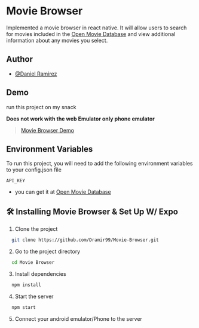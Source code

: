
# Movie Browser

Implemented a movie browser in react native. It will allow users to search for movies 
included in the [Open Movie Database](http://www.omdbapi.com/) and view additional information about any movies 
you select.


## Author

- [@Daniel Ramirez](https://github.com/Dramir99)

## Demo
run this project on my snack

**Does not work with the web Emulator only phone emulator**

> [Movie Browser Demo](https://snack.expo.io/@dramir99/movie-browser)


## Environment Variables

To run this project, you will need to add the following environment variables to your config.json file

`API_KEY`
- you can get it at [Open Movie Database](http://www.omdbapi.com/)
  
## 🛠 Installing Movie Browser & Set Up W/ Expo

1. Clone the project

```bash
  git clone https://github.com/Dramir99/Movie-Browser.git
```

2. Go to the project directory

```bash
  cd Movie Browser
```

3. Install dependencies

```bash
  npm install
```

4. Start the server

```bash
  npm start
```
5. Connect your android emulator/Phone to the server
  
